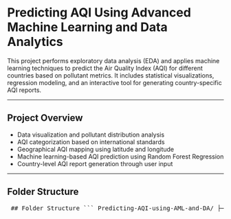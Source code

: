 # Predicting AQI Using Advanced Machine Learning and Data Analytics

This project performs exploratory data analysis (EDA) and applies machine learning techniques to predict the Air Quality Index (AQI) for different countries based on pollutant metrics. It includes statistical visualizations, regression modeling, and an interactive tool for generating country-specific AQI reports.

---

## Project Overview

- Data visualization and pollutant distribution analysis
- AQI categorization based on international standards
- Geographical AQI mapping using latitude and longitude
- Machine learning-based AQI prediction using Random Forest Regression
- Country-level AQI report generation through user input

---

## Folder Structure

<pre> ## Folder Structure ``` Predicting-AQI-using-AML-and-DA/ ├── aqi_analysis.py # Main Python script ├── AQI and Lat Long of Countries complete.csv # Input dataset ├── README.md # Project documentation └── requirements.txt # Dependencies ``` </pre>
